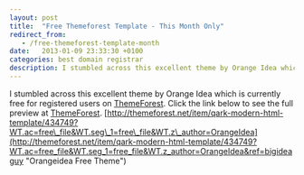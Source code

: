 ```yaml
---
layout: post
title:  "Free Themeforest Template - This Month Only"
redirect_from:
   - /free-themeforest-template-month
date:   2013-01-09 23:33:30 +0100
categories: best domain registrar
description: I stumbled across this excellent theme by Orange Idea which is currently free for registered users on...
---
```


I stumbled across this excellent theme by Orange Idea which is currently free for registered users on [ThemeForest](http://themeforest.net/?ref=bigideaguy "ThemeForest"). Click the link below to see the full preview at [ThemeForest](http://themeforest.net/?ref=bigideaguy "ThemeForest"). [http://themeforest.net/item/qark-modern-html-template/434749?WT.ac=free\_file&WT.seg\_1=free\_file&WT.z\_author=OrangeIdea](http://themeforest.net/item/qark-modern-html-template/434749?WT.ac=free_file&WT.seg_1=free_file&WT.z_author=OrangeIdea&ref=bigideaguy "Orangeidea Free Theme")